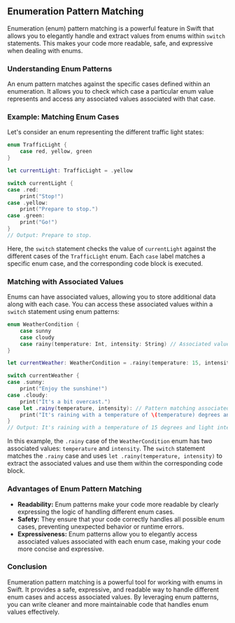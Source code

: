 ## Enumeration Pattern Matching

Enumeration (enum) pattern matching is a powerful feature in Swift that allows you to elegantly handle and extract values from enums within `switch` statements. This makes your code more readable, safe, and expressive when dealing with enums.

### Understanding Enum Patterns

An enum pattern matches against the specific cases defined within an enumeration. It allows you to check which case a particular enum value represents and access any associated values associated with that case.

### Example: Matching Enum Cases

Let's consider an enum representing the different traffic light states:

```swift
enum TrafficLight {
    case red, yellow, green
}

let currentLight: TrafficLight = .yellow

switch currentLight {
case .red:
    print("Stop!")
case .yellow:
    print("Prepare to stop.")
case .green:
    print("Go!")
}
// Output: Prepare to stop.
```

Here, the `switch` statement checks the value of `currentLight` against the different cases of the `TrafficLight` enum. Each `case` label matches a specific enum case, and the corresponding code block is executed.

### Matching with Associated Values

Enums can have associated values, allowing you to store additional data along with each case. You can access these associated values within a `switch` statement using enum patterns:

```swift
enum WeatherCondition {
    case sunny
    case cloudy
    case rainy(temperature: Int, intensity: String) // Associated values: temperature, intensity
}

let currentWeather: WeatherCondition = .rainy(temperature: 15, intensity: "light")

switch currentWeather {
case .sunny:
    print("Enjoy the sunshine!")
case .cloudy:
    print("It's a bit overcast.")
case let .rainy(temperature, intensity): // Pattern matching associated values
    print("It's raining with a temperature of \(temperature) degrees and \(intensity) intensity.")
}
// Output: It's raining with a temperature of 15 degrees and light intensity.
```

In this example, the `.rainy` case of the `WeatherCondition` enum has two associated values: `temperature` and `intensity`. The `switch` statement matches the `.rainy` case and uses `let .rainy(temperature, intensity)` to extract the associated values and use them within the corresponding code block.

### Advantages of Enum Pattern Matching

* **Readability:** Enum patterns make your code more readable by clearly expressing the logic of handling different enum cases.
* **Safety:** They ensure that your code correctly handles all possible enum cases, preventing unexpected behavior or runtime errors.
* **Expressiveness:** Enum patterns allow you to elegantly access associated values associated with each enum case, making your code more concise and expressive.

### Conclusion

Enumeration pattern matching is a powerful tool for working with enums in Swift. It provides a safe, expressive, and readable way to handle different enum cases and access associated values. By leveraging enum patterns, you can write cleaner and more maintainable code that handles enum values effectively. 


